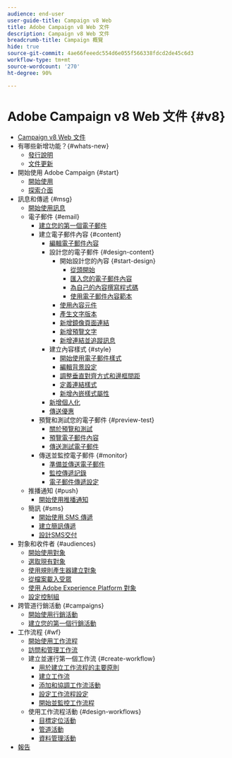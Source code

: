 ```yaml
---
audience: end-user
user-guide-title: Campaign v8 Web
title: Adobe Campaign v8 Web 文件
description: Campaign v8 Web 文件
breadcrumb-title: Campaign 概覽
hide: true
source-git-commit: 4ae66feeedc554d6e055f566338fdcd2de45c6d3
workflow-type: tm+mt
source-wordcount: '270'
ht-degree: 90%

---
```



# Adobe Campaign v8 Web 文件 {#v8}

+ [Campaign v8 Web 文件](campaign-web-home.md)
+ 有哪些新增功能？{#whats-new}
   + [發行說明](rn/release-notes.md)
   + [文件更新](rn/documentation-updates.md)
+ 開始使用 Adobe Campaign {#start}
   + [開始使用](get-started/get-started.md)
   + [探索介面](get-started/user-interface.md)
+ 訊息和傳遞 {#msg}
   + [開始使用訊息](email/gs-messages.md)
   + 電子郵件 {#email}
      + [建立您的第一個電子郵件](email/create-email.md)
      + 建立電子郵件內容 {#content}
         + [編輯電子郵件內容](content/edit-content.md)
         + 設計您的電子郵件 {#design-content}
            + 開始設計您的內容 {#start-design}
               + [從頭開始 ](content/create-email-content.md)
               + [匯入您的電子郵件內容](content/existing-content.md)
               + [為自己的內容撰寫程式碼](content/code-content.md)
               + [使用電子郵件內容範本](content/email-templates.md)
            + [使用內容元件](content/content-components.md)
            + [產生文字版本](content/text-version-email.md)
            + [新增鏡像頁面連結](content/mirror-page.md)
            + [新增預覽文字](content/preheader.md)
            + [新增連結並追蹤訊息](content/message-tracking.md)
         + 建立內容樣式 {#style}
            + [開始使用電子郵件樣式](content/get-started-email-style.md)
            + [編輯背景設定](content/backgrounds.md)
            + [調整垂直對齊方式和邊框間距](content/alignment-and-padding.md)
            + [定義連結樣式](content/styling-links.md)
            + [新增內嵌樣式屬性](content/inline-styling.md)
         + [新增個人化](personalization/personalize.md)
         + [傳送優惠](content/offers.md)
      + 預覽和測試您的電子郵件 {#preview-test}
         + [關於預覽和測試](preview-test/preview-test.md)
         + [預覽電子郵件內容](preview-test/preview-content.md)
         + [傳送測試電子郵件](preview-test/proofs.md)
      + 傳送並監控電子郵件 {#monitor}
         + [準備並傳送電子郵件](monitor/prepare-send.md)
         + [監控傳遞記錄](monitor/delivery-logs.md)
         + [電子郵件傳遞設定](advanced-settings/delivery-settings.md)
   + 推播通知 {#push}
      + [開始使用推播通知](push/gs-push.md)
   + 簡訊 {#sms}
      + [開始使用 SMS 傳遞](sms/gs-sms.md)
      + [建立簡訊傳遞](sms/create-sms.md)
      + [設計SMS交付 ](sms/content-sms.md)
+ 對象和收件者 {#audiences}
   + [開始使用對象](audience/about-audiences.md)
   + [選取現有對象](audience/add-audience.md)
   + [使用規則產生器建立對象](audience/segment-builder.md)
   + [從檔案載入受眾](audience/file-audience.md)
   + [使用 Adobe Experience Platform 對象](audience/aep-audience.md)
   + [設定控制組](audience/control-group.md)
+ 跨管道行銷活動 {#campaigns}
   + [開始使用行銷活動](campaigns/gs-campaigns.md)
   + [建立您的第一個行銷活動](campaigns/create-campaigns.md)
+ 工作流程 {#wf}
   + [開始使用工作流程](workflows/gs-workflows.md)
   + [訪問和管理工作流](workflows/access-monitor.md)
   + 建立並運行第一個工作流 {#create-workflow}
      + [用於建立工作流程的主要原則](workflows/gs-workflow-creation.md)
      + [建立工作流](workflows/create-workflow.md)
      + [添加和協調工作流活動](workflows/build-workflow.md)
      + [設定工作流程設定](workflows/workflow-settings.md)
      + [開始並監控工作流程](workflows/start-monitor-workflows.md)
   + 使用工作流程活動 {#design-workflows}
      + [目標定位活動](workflows/targeting-activities.md)
      + [管道活動](workflows/channel-activities.md)
      + [資料管理活動](workflows/data-management-activities.md)
+ [報告](reporting/reports.md)

